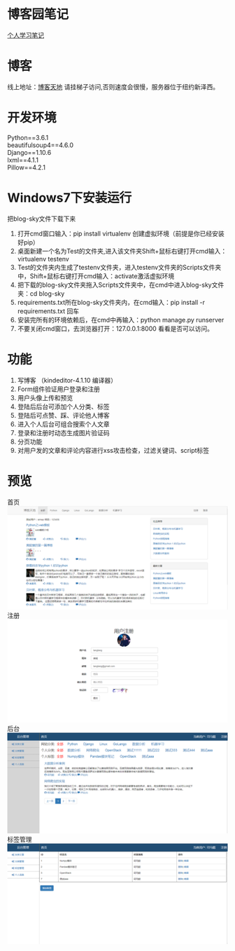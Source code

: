 # 博客园笔记
[个人学习笔记](http://www.cnblogs.com/guotianbao/)  
# 博客
线上地址：[博客天地](http://207.246.124.116/)  请挂梯子访问,否则速度会很慢，服务器位于纽约新泽西。
# 开发环境
Python==3.6.1  
beautifulsoup4==4.6.0  
Django==1.10.6  
lxml==4.1.1  
Pillow==4.2.1  
# Windows7下安装运行  
把blog-sky文件下载下来  
1. 打开cmd窗口输入：pip install virtualenv 创建虚拟环境（前提是你已经安装好pip）  
2. 桌面新建一个名为Test的文件夹,进入该文件夹Shift+鼠标右键打开cmd输入：virtualenv testenv  
3. Test的文件夹内生成了testenv文件夹，进入testenv文件夹的Scripts文件夹中，Shift+鼠标右键打开cmd输入：activate激活虚拟环境  
4. 把下载的blog-sky文件夹拖入Scripts文件夹中，在cmd中进入blog-sky文件夹：cd blog-sky  
5. requirements.txt所在blog-sky文件夹内，在cmd输入：pip install -r requirements.txt 回车    
6. 安装完所有的环境依赖后，在cmd中再输入：python manage.py runserver  
7. 不要关闭cmd窗口，去浏览器打开：127.0.0.1:8000 看看是否可以访问。  
# 功能
1. 写博客 （kindeditor-4.1.10 编译器）
2. Form组件验证用户登录和注册
3. 用户头像上传和预览
4. 登陆后后台可添加个人分类、标签
5. 登陆后可点赞、踩、评论他人博客
6. 进入个人后台可组合搜索个人文章
7. 登录和注册时动态生成图片验证码
8. 分页功能
9. 对用户发的文章和评论内容进行xss攻击检查，过滤关键词、script标签
# 预览
首页
![image](https://raw.githubusercontent.com/tianbaoo/blog-sky/master/readme_add_pic/index.png)
注册
![image](https://raw.githubusercontent.com/tianbaoo/blog-sky/master/readme_add_pic/register.png)
后台
![image](https://raw.githubusercontent.com/tianbaoo/blog-sky/master/readme_add_pic/home.png)
标签管理
![image](https://raw.githubusercontent.com/tianbaoo/blog-sky/master/readme_add_pic/tag.png)






